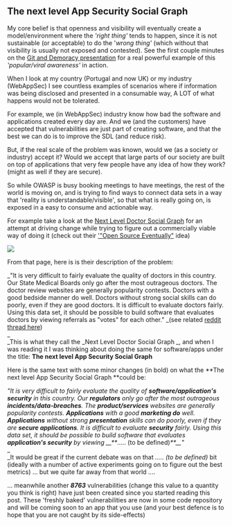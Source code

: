 ##  The next level App Security Social Graph 

My core belief is that openness and visibility will eventually create a model/environment where the _'right thing'_ tends to happen, since it is not sustainable (or acceptable) to do the '_wrong thing'_ (which without that visibility is usually not exposed and contested). See the first couple minutes on the [Git and Demoracy presentation](http://diniscruz.blogspot.co.uk/2012/10/a-must-watch-ted-talk-about-git-and.html) for a real powerful example of this _'popular/viral awareness'_ in action.

When I look at my country (Portugal and now UK) or my industry (WebAppSec) I see countless examples of scenarios where if information was being disclosed and presented in a consumable way, A LOT of what happens would not be tolerated.

For example, we (in WebAppSec) industry know how bad the software and applications created every day are. And we (and the customers) have accepted that vulnerabilities are just part of creating software, and that the best we can do is to improve the SDL (and reduce risk).

But, if the real scale of the problem was known, would we (as a society or industry) accept it? Would we accept that large parts of our society are built on top of applications that very few people have any idea of how they work? (might as well if they are secure).

So while OWASP is busy booking meetings to have meetings, the rest of the world is moving on, and is trying to find ways to connect data sets in a way that 'reality is understandable/visible', so that what is really going on, is exposed in a easy to consume and actionable way.

For example take a look at the [Next Level Doctor Social Graph](http://www.medstartr.com/projects/82-next-level-doctor-social-graph) for an attempt at driving change while trying to figure out a commercially viable way of doing it (check out their ['"Open Source Eventually"](http://www.medstartr.com/projects/82-next-level-doctor-social-graph) idea)

[![](images/Screen_Shot_2012-10-30_at_11_50_18.png)](http://3.bp.blogspot.com/-uPYAjZ3sdwc/UI_B3aBGM8I/AAAAAAAABHQ/aIuOMiT-UEs/s1600/Screen+Shot+2012-10-30+at+11.50.18.png)

From that page, here is is their description of the problem:

_"It is very difficult to fairly evaluate the quality of doctors in this country. Our State Medical Boards only go after the most outrageous doctors. The doctor review websites are generally popularity contests. Doctors with a good bedside manner do well. Doctors without strong social skills can do poorly, even if they are good doctors. It is difficult to evaluate doctors fairly. Using this data set, it should be possible to build software that evaluates doctors by viewing referrals as "votes" for each other." _(see related [reddit thread here](http://www.reddit.com/r/programming/comments/12aocr/doing_hacktivism_right_i_am_crowdfunding_the/))  
_  
_This is what they call the _Next Level Doctor Social Graph _, and when I was reading it I was thinking about doing the same for software/apps under the title: **The next level App Security Social Graph**

Here is the same text with some minor changes (in bold) on what the  **The next level App Security Social Graph **could be:

_"It is very difficult to fairly evaluate the quality of _**_software/application's security_**_ in this country. Our _**_regulators_**_ only go after the most outrageous ___**incidents/data-breaches**___. The __**product/services**__ websites are generally popularity contests. _**_Applications_**_ with a good _**_marketing do_**_ well. _**_Applications_**_ without strong _**_presentation_**_ skills can do poorly, even if they are _**_secure applications_**_. It is difficult to evaluate _**_security_**_ fairly. Using this data set, it should be possible to build software that evaluates _**_application's security_**_ by viewing __**_..... (to be defined)_**__"_  
_  
_It would be great if the current debate was on that _..... (to be defined)_ bit (ideally with a number of active experiments going on to figure out the best metrics) ... but we quite far away from that world ....

... meanwhile another **_8763_** vulnerabilities (change this value to a quantity you think is right) have just been created since you started reading this post. These 'freshly baked' vulnerabilities are now in some code repository and will be coming soon to an app that you use (and your best defence is to hope that you are not caught by its side-effects) 
